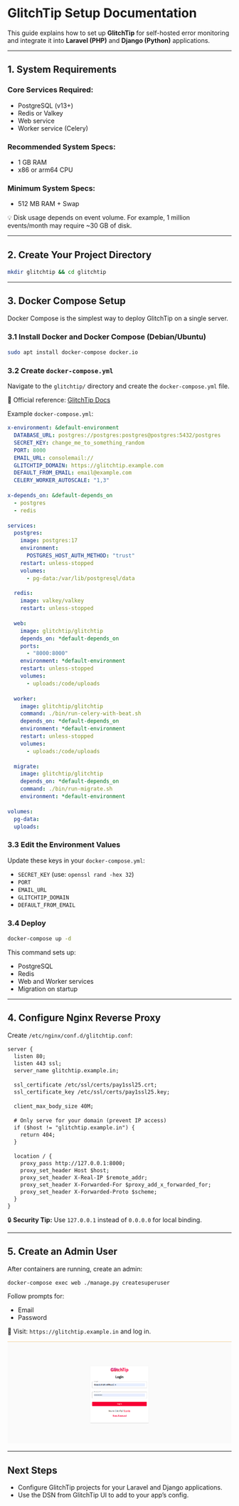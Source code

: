 
# GlitchTip Setup Documentation

This guide explains how to set up **GlitchTip** for self-hosted error monitoring and integrate it into **Laravel (PHP)** and **Django (Python)** applications.

---

## 1. System Requirements

### Core Services Required:
- PostgreSQL (v13+)
- Redis or Valkey
- Web service
- Worker service (Celery)

### Recommended System Specs:
- 1 GB RAM
- x86 or arm64 CPU

### Minimum System Specs:
- 512 MB RAM + Swap

💡 Disk usage depends on event volume. For example, 1 million events/month may require ~30 GB of disk.

---

## 2. Create Your Project Directory

```bash
mkdir glitchtip && cd glitchtip
```

---

## 3. Docker Compose Setup

Docker Compose is the simplest way to deploy GlitchTip on a single server.

### 3.1 Install Docker and Docker Compose (Debian/Ubuntu)
```bash
sudo apt install docker-compose docker.io
```

### 3.2 Create `docker-compose.yml`
Navigate to the `glitchtip/` directory and create the `docker-compose.yml` file.

📘 Official reference: [GlitchTip Docs](https://glitchtip.com/documentation/install)

Example `docker-compose.yml`:

```yaml
x-environment: &default-environment
  DATABASE_URL: postgres://postgres:postgres@postgres:5432/postgres
  SECRET_KEY: change_me_to_something_random
  PORT: 8000
  EMAIL_URL: consolemail://
  GLITCHTIP_DOMAIN: https://glitchtip.example.com
  DEFAULT_FROM_EMAIL: email@example.com
  CELERY_WORKER_AUTOSCALE: "1,3"

x-depends_on: &default-depends_on
  - postgres
  - redis

services:
  postgres:
    image: postgres:17
    environment:
      POSTGRES_HOST_AUTH_METHOD: "trust"
    restart: unless-stopped
    volumes:
      - pg-data:/var/lib/postgresql/data

  redis:
    image: valkey/valkey
    restart: unless-stopped

  web:
    image: glitchtip/glitchtip
    depends_on: *default-depends_on
    ports:
      - "8000:8000"
    environment: *default-environment
    restart: unless-stopped
    volumes:
      - uploads:/code/uploads

  worker:
    image: glitchtip/glitchtip
    command: ./bin/run-celery-with-beat.sh
    depends_on: *default-depends_on
    environment: *default-environment
    restart: unless-stopped
    volumes:
      - uploads:/code/uploads

  migrate:
    image: glitchtip/glitchtip
    depends_on: *default-depends_on
    command: ./bin/run-migrate.sh
    environment: *default-environment

volumes:
  pg-data:
  uploads:
```

### 3.3 Edit the Environment Values
Update these keys in your `docker-compose.yml`:
- `SECRET_KEY` (use: `openssl rand -hex 32`)
- `PORT`
- `EMAIL_URL`
- `GLITCHTIP_DOMAIN`
- `DEFAULT_FROM_EMAIL`

### 3.4 Deploy
```bash
docker-compose up -d
```
This command sets up:
- PostgreSQL
- Redis
- Web and Worker services
- Migration on startup

---

## 4. Configure Nginx Reverse Proxy

Create `/etc/nginx/conf.d/glitchtip.conf`:

```nginx
server {
  listen 80;
  listen 443 ssl;
  server_name glitchtip.example.in;

  ssl_certificate /etc/ssl/certs/pay1ssl25.crt;
  ssl_certificate_key /etc/ssl/certs/pay1ssl25.key;

  client_max_body_size 40M;
  
  # Only serve for your domain (prevent IP access)
  if ($host != "glitchtip.example.in") {
    return 404;
  }

  location / {
    proxy_pass http://127.0.0.1:8000;
    proxy_set_header Host $host;
    proxy_set_header X-Real-IP $remote_addr;
    proxy_set_header X-Forwarded-For $proxy_add_x_forwarded_for;
    proxy_set_header X-Forwarded-Proto $scheme;
  }
}
```

🔒 **Security Tip:** Use `127.0.0.1` instead of `0.0.0.0` for local binding.

---

## 5. Create an Admin User

After containers are running, create an admin:
```bash
docker-compose exec web ./manage.py createsuperuser
```
Follow prompts for:
- Email
- Password

🔐 Visit: `https://glitchtip.example.in` and log in.


![GlitchTip Login Page](login.png)

---

## Next Steps
- Configure GlitchTip projects for your Laravel and Django applications.
- Use the DSN from GlitchTip UI to add to your app’s config.
